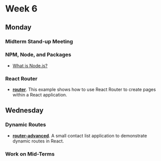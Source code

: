 # Week 6

## Monday

### Midterm Stand-up Meeting

### NPM, Node, and Packages

* [What is Node.js?](https://www.infoworld.com/article/3210589/node-js/what-is-nodejs-javascript-runtime-explained.html)

### React Router

* **[router](router)**. This example shows how to use React Router to create pages within a React application.

## Wednesday

### Dynamic Routes

* **[router-advanced](router-advanced)**. A small contact list application to demonstrate dynamic routes in React.

### Work on Mid-Terms
